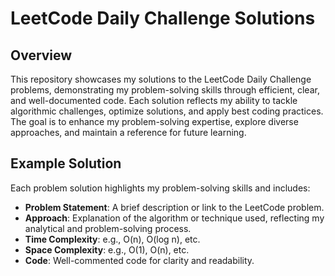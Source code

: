 # LeetCode Daily Challenge Solutions

## Overview
This repository showcases my solutions to the LeetCode Daily Challenge problems, demonstrating my problem-solving skills through efficient, clear, and well-documented code. Each solution reflects my ability to tackle algorithmic challenges, optimize solutions, and apply best coding practices. The goal is to enhance my problem-solving expertise, explore diverse approaches, and maintain a reference for future learning.



## Example Solution
Each problem solution highlights my problem-solving skills and includes:
- **Problem Statement**: A brief description or link to the LeetCode problem.
- **Approach**: Explanation of the algorithm or technique used, reflecting my analytical and problem-solving process.
- **Time Complexity**: e.g., O(n), O(log n), etc.
- **Space Complexity**: e.g., O(1), O(n), etc.
- **Code**: Well-commented code for clarity and readability.

